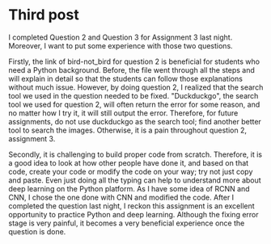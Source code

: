 # Third post

I completed Question 2 and Question 3 for Assignment 3 last night. Moreover, I want to put some experience with those two questions. 

Firstly, the link of bird-not_bird for question 2 is beneficial for students who need a Python background. Before, the file went through all the steps and will explain in detail so that the students can follow those explanations without much issue. However, by doing question 2, I realized that
the search tool we used in the question needed to be fixed. "Duckduckgo", the search tool we used for question 2, will often return the error for some reason, and no matter how I try it, it will still output the error. Therefore, for future assignments, do not use duckduckgo as the search
tool; find another better tool to search the images. Otherwise, it is a pain throughout question 2, assignment 3. 

Secondly, it is challenging to build proper code from scratch. Therefore, it is a good idea to look at how other people have done it, and based on that code, create your code or modify the code on your way; try not just copy and paste. Even just doing all the typing can help to understand more about 
deep learning on the Python platform. As I have some idea of RCNN and CNN, I chose the one done with CNN and modified the code. After I completed the question last night, I reckon this assignment is an excellent opportunity to practice Python and deep learning. Although the fixing error stage is very 
painful, it becomes a very beneficial experience once the question is done. 
